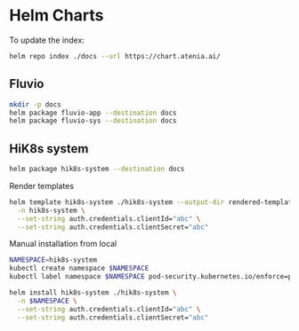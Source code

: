 # Helm Charts

To update the index:

```bash
helm repo index ./docs --url https://chart.atenia.ai/
```

## Fluvio

```bash
mkdir -p docs
helm package fluvio-app --destination docs
helm package fluvio-sys --destination docs
```

## HiK8s system

```bash
helm package hik8s-system --destination docs
```

Render templates

```bash
helm template hik8s-system ./hik8s-system --output-dir rendered-templates \
  -n hik8s-system \
  --set-string auth.credentials.clientId="abc" \
  --set-string auth.credentials.clientSecret="abc"
```

Manual installation from local

```bash
NAMESPACE=hik8s-system
kubectl create namespace $NAMESPACE
kubectl label namespace $NAMESPACE pod-security.kubernetes.io/enforce=privileged

helm install hik8s-system ./hik8s-system \
  -n $NAMESPACE \
  --set-string auth.credentials.clientId="abc" \
  --set-string auth.credentials.clientSecret="abc"
```
